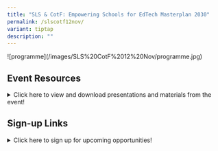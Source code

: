 ```yaml
---
title: "SLS & CotF: Empowering Schools for EdTech Masterplan 2030"
permalink: /slscotf12nov/
variant: tiptap
description: ""
---
```

<p>![programme](/images/SLS%20CotF%2012%20Nov/programme.jpg)</p>
<h2>Event Resources</h2>
<details class="isomer-details">
<summary>Click here to view and download presentations and materials from the event!</summary>
<div data-type="detailsContent" class="isomer-details-content">
<p>
<br>Gallery Walk
<br>Spotlight on CotF Innovations
<br>
<br>
</p>
</div>
</details>
<h2>Sign-up Links</h2>
<details class="isomer-details">
<summary>Click here to sign up for upcoming opportunities!</summary>
<div data-type="detailsContent" class="isomer-details-content">
<p>
<br><a href="https://form.gov.sg/" rel="noopener nofollow" target="_blank">I want to be a CotF Partner in 2025!</a>
</p>
<p><a href="https://form.gov.sg/" rel="noopener nofollow" target="_blank">I want to participate in the SLS PL Series in 2025!</a>
<br>
</p>
</div>
</details>
<p></p>